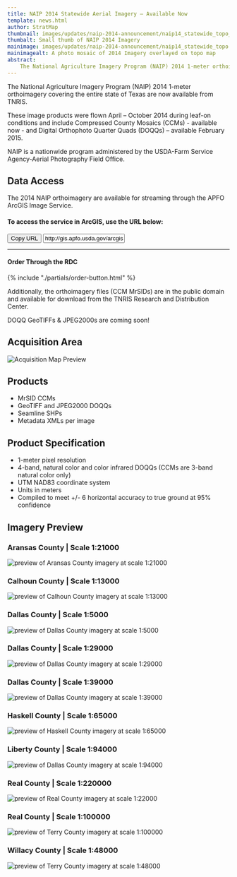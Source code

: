 ```yaml
---
title: NAIP 2014 Statewide Aerial Imagery – Available Now
template: news.html
author: StratMap
thumbnail: images/updates/naip-2014-announcement/naip14_statewide_topo_th.jpg
thumbalt: Small thumb of NAIP 2014 Imagery
mainimage: images/updates/naip-2014-announcement/naip14_statewide_topo.jpg
mainimagealt: A photo mosaic of 2014 Imagery overlayed on topo map
abstract:
    The National Agriculture Imagery Program (NAIP) 2014 1-meter orthoimagery covering the entire state of Texas are now available from TNRIS.
---
```


The National Agriculture Imagery Program (NAIP) 2014 1-meter orthoimagery covering the entire state of Texas are now available from TNRIS. 

These image products were flown April – October 2014 during leaf-on conditions and include Compressed County Mosaics (CCMs) - available now - and Digital Orthophoto Quarter Quads (DOQQs) – available February 2015. 

NAIP is a nationwide program administered by the USDA-Farm Service Agency-Aerial Photography Field Office.

## Data Access
The 2014 NAIP orthoimagery are available for streaming through the APFO ArcGIS Image Service.

#### To access the service in ArcGIS, use the URL below:

<div class="input-group copy-url-container">
      <span class="input-group-btn">
    <button class="btn btn-tnris copy-url-btn" type="button">
      <i class="fa fa-clipboard"></i> Copy URL
    </button>
  </span>
  <input class="wms-url copy-url-input form-control" type="text" readonly value="http://gis.apfo.usda.gov/arcgis/services">
</div>

****
#### Order Through the RDC
<div class="media">
  <div class="media-left">
    {% include "./partials/order-button.html" %}
  </div>
  <div class="media-body">
    <p>Additionally, the orthoimagery files (CCM MrSIDs) are in the public domain and available for download from the TNRIS Research and Distribution Center.</p>
    <p>DOQQ GeoTIFFs & JPEG2000s are coming soon!</p>
  </div>
</div>

## Acquisition Area

<img class="img-responsive" alt="Acquisition Map Preview" src="images/updates/naip-2014-announcement/naip14_acquisition_map_sm.jpg">

## Products
- MrSID CCMs
- GeoTIFF and JPEG2000 DOQQs
- Seamline SHPs
- Metadata XMLs per image

## Product Specification
- 1-meter pixel resolution
- 4-band, natural color and color infrared DOQQs (CCMs are 3-band natural color only)
- UTM NAD83 coordinate system
- Units in meters
- Compiled to meet +/- 6 horizontal accuracy to true ground at 95% confidence

## Imagery Preview
### Aransas County | Scale 1:21000
<img class="img-responsive" src="images/updates/naip-2014-announcement/naip14_aransas_wms_1to21000_sm.jpg" alt="preview of Aransas County imagery at scale 1:21000">

### Calhoun County | Scale 1:13000
<img class="img-responsive" src="images/updates/naip-2014-announcement/naip14_calhoun_wms_1to13000.jpg" alt="preview of Calhoun County imagery at scale 1:13000">

### Dallas County | Scale 1:5000
<img class="img-responsive" src="images/updates/naip-2014-announcement/naip14_dallas_ccm_1to5000.jpg" alt="preview of Dallas County imagery at scale 1:5000">

### Dallas County | Scale 1:29000
<img class="img-responsive" src="images/updates/naip-2014-announcement/naip14_dallas_ccm_1to29000.jpg" alt="preview of Dallas County imagery at scale 1:29000">

### Dallas County | Scale 1:39000
<img class="img-responsive" src="images/updates/naip-2014-announcement/naip14_dallas_ccm_1to39000.jpg" alt="preview of Dallas County imagery at scale 1:39000">

### Haskell County | Scale 1:65000
<img class="img-responsive" src="images/updates/naip-2014-announcement/naip14_haskell_wms_1to65000.jpg" alt="preview of Haskell County imagery at scale 1:65000">

### Liberty County | Scale 1:94000
<img class="img-responsive" src="images/updates/naip-2014-announcement/naip14_liberty_wms_1to94000.jpg" alt="preview of Dallas County imagery at scale 1:94000">

### Real County | Scale 1:220000
<img class="img-responsive" src="images/updates/naip-2014-announcement/naip14_real_wms_1to220000.jpg" alt="preview of Real County imagery at scale 1:22000">

### Real County | Scale 1:100000
<img class="img-responsive" src="images/updates/naip-2014-announcement/naip14_terry_wms_1to100000.jpg" alt="preview of Terry County imagery at scale 1:100000">

### Willacy County | Scale 1:48000
<img class="img-responsive" src="images/updates/naip-2014-announcement/naip14_willacy_wms_1to48000.jpg" alt="preview of Terry County imagery at scale 1:48000">


